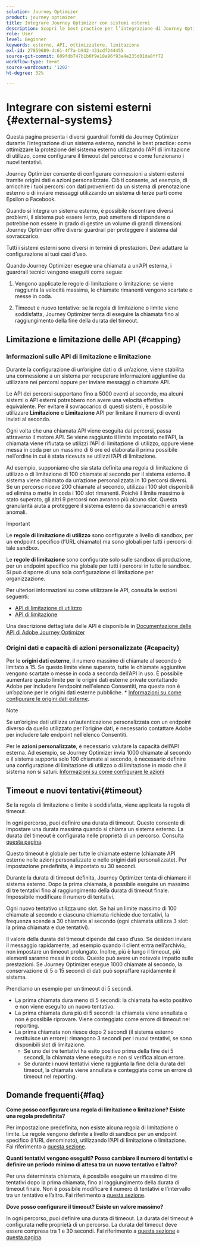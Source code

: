 ```yaml
---
solution: Journey Optimizer
product: journey optimizer
title: Integrare Journey Optimizer con sistemi esterni
description: Scopri le best practice per l’integrazione di Journey Optimizer con sistemi esterni
role: User
level: Beginner
keywords: esterno, API, ottimizzatore, limitazione
exl-id: 27859689-dc61-4f7a-b942-431cdf244455
source-git-commit: 609fdb747b1b0f9e18a96f93a4e235d01da8ff72
workflow-type: tm+mt
source-wordcount: '1202'
ht-degree: 32%

---
```


# Integrare con sistemi esterni {#external-systems}

Questa pagina presenta i diversi guardrail forniti da Journey Optimizer durante l’integrazione di un sistema esterno, nonché le best practice: come ottimizzare la protezione del sistema esterno utilizzando l’API di limitazione di utilizzo, come configurare il timeout del percorso e come funzionano i nuovi tentativi.

Journey Optimizer consente di configurare connessioni a sistemi esterni tramite origini dati e azioni personalizzate. Ciò ti consente, ad esempio, di arricchire i tuoi percorsi con dati provenienti da un sistema di prenotazione esterno o di inviare messaggi utilizzando un sistema di terze parti come Epsilon o Facebook.

Quando si integra un sistema esterno, è possibile riscontrare diversi problemi, il sistema può essere lento, può smettere di rispondere o potrebbe non essere in grado di gestire un volume di grandi dimensioni. Journey Optimizer offre diversi guardrail per proteggere il sistema dal sovraccarico.

Tutti i sistemi esterni sono diversi in termini di prestazioni. Devi adattare la configurazione ai tuoi casi d’uso.

Quando Journey Optimizer esegue una chiamata a un’API esterna, i guardrail tecnici vengono eseguiti come segue:

1. Vengono applicate le regole di limitazione o limitazione: se viene raggiunta la velocità massima, le chiamate rimanenti vengono scartate o messe in coda.

2. Timeout e nuovo tentativo: se la regola di limitazione o limite viene soddisfatta, Journey Optimizer tenta di eseguire la chiamata fino al raggiungimento della fine della durata del timeout.

## Limitazione e limitazione delle API {#capping}

### Informazioni sulle API di limitazione e limitazione

Durante la configurazione di un’origine dati o di un’azione, viene stabilita una connessione a un sistema per recuperare informazioni aggiuntive da utilizzare nei percorsi oppure per inviare messaggi o chiamate API.

Le API dei percorsi supportano fino a 5000 eventi al secondo, ma alcuni sistemi o API esterni potrebbero non avere una velocità effettiva equivalente. Per evitare il sovraccarico di questi sistemi, è possibile utilizzare **Limitazione** e **Limitazione** API per limitare il numero di eventi inviati al secondo.

Ogni volta che una chiamata API viene eseguita dai percorsi, passa attraverso il motore API. Se viene raggiunto il limite impostato nell’API, la chiamata viene rifiutata se utilizzi l’API di limitazione di utilizzo, oppure viene messa in coda per un massimo di 6 ore ed elaborata il prima possibile nell’ordine in cui è stata ricevuta se utilizzi l’API di limitazione.

Ad esempio, supponiamo che sia stata definita una regola di limitazione di utilizzo o di limitazione di 100 chiamate al secondo per il sistema esterno. Il sistema viene chiamato da un’azione personalizzata in 10 percorsi diversi. Se un percorso riceve 200 chiamate al secondo, utilizza i 100 slot disponibili ed elimina o mette in coda i 100 slot rimanenti. Poiché il limite massimo è stato superato, gli altri 9 percorsi non avranno più alcuno slot. Questa granularità aiuta a proteggere il sistema esterno da sovraccarichi e arresti anomali.

>[!IMPORTANT]
>
>Le **regole di limitazione di utilizzo** sono configurate a livello di sandbox, per un endpoint specifico (l’URL chiamato) ma sono globali per tutti i percorsi di tale sandbox.
>
>Le **regole di limitazione** sono configurate solo sulle sandbox di produzione, per un endpoint specifico ma globale per tutti i percorsi in tutte le sandbox. Si può disporre di una sola configurazione di limitazione per organizzazione.

Per ulteriori informazioni su come utilizzare le API, consulta le sezioni seguenti:

* [API di limitazione di utilizzo](capping.md)
* [API di limitazione](throttling.md)

Una descrizione dettagliata delle API è disponibile in [Documentazione delle API di Adobe Journey Optimizer](https://developer.adobe.com/journey-optimizer-apis/references/journeys/)

### Origini dati e capacità di azioni personalizzate {#capacity}

Per le **origini dati esterne**, il numero massimo di chiamate al secondo è limitato a 15. Se questo limite viene superato, tutte le chiamate aggiuntive vengono scartate o messe in coda a seconda dell’API in uso. È possibile aumentare questo limite per le origini dati esterne private contattando Adobe per includere l’endpoint nell&#39;elenco Consentiti, ma questa non è un’opzione per le origini dati esterne pubbliche. * [Informazioni su come configurare le origini dati esterne](../datasource/about-data-sources.md).

>[!NOTE]
>
>Se un’origine dati utilizza un’autenticazione personalizzata con un endpoint diverso da quello utilizzato per l’origine dati, è necessario contattare Adobe per includere tale endpoint nell’elenco Consentiti.

Per le **azioni personalizzate**, è necessario valutare la capacità dell’API esterna. Ad esempio, se Journey Optimizer invia 1000 chiamate al secondo e il sistema supporta solo 100 chiamate al secondo, è necessario definire una configurazione di limitazione di utilizzo o di limitazione in modo che il sistema non si saturi. [Informazioni su come configurare le azioni](../action/action.md)

## Timeout e nuovi tentativi{#timeout}

Se la regola di limitazione o limite è soddisfatta, viene applicata la regola di timeout.

In ogni percorso, puoi definire una durata di timeout. Questo consente di impostare una durata massima quando si chiama un sistema esterno. La durata del timeout è configurata nelle proprietà di un percorso. Consulta [questa pagina](../building-journeys/journey-gs.md#timeout_and_error).

Questo timeout è globale per tutte le chiamate esterne (chiamate API esterne nelle azioni personalizzate e nelle origini dati personalizzate). Per impostazione predefinita, è impostato su 30 secondi.

Durante la durata di timeout definita, Journey Optimizer tenta di chiamare il sistema esterno. Dopo la prima chiamata, è possibile eseguire un massimo di tre tentativi fino al raggiungimento della durata di timeout finale. Impossibile modificare il numero di tentativi.

Ogni nuovo tentativo utilizza uno slot. Se hai un limite massimo di 100 chiamate al secondo e ciascuna chiamata richiede due tentativi, la frequenza scende a 30 chiamate al secondo (ogni chiamata utilizza 3 slot: la prima chiamata e due tentativi).

Il valore della durata del timeout dipende dal caso d’uso. Se desideri inviare il messaggio rapidamente, ad esempio quando il client entra nell’archivio, non impostare un timeout prolungato. Inoltre, più è lungo il timeout, più elementi saranno messi in coda. Questo può avere un notevole impatto sulle prestazioni. Se Journey Optimizer esegue 1000 chiamate al secondo, la conservazione di 5 o 15 secondi di dati può sopraffare rapidamente il sistema.

Prendiamo un esempio per un timeout di 5 secondi.

* La prima chiamata dura meno di 5 secondi: la chiamata ha esito positivo e non viene eseguito un nuovo tentativo.
* La prima chiamata dura più di 5 secondi: la chiamata viene annullata e non è possibile riprovare. Viene conteggiato come errore di timeout nel reporting.
* La prima chiamata non riesce dopo 2 secondi (il sistema esterno restituisce un errore): rimangono 3 secondi per i nuovi tentativi, se sono disponibili slot di limitazione.
   * Se uno dei tre tentativi ha esito positivo prima della fine dei 5 secondi, la chiamata viene eseguita e non si verifica alcun errore.
   * Se durante i nuovi tentativi viene raggiunta la fine della durata del timeout, la chiamata viene annullata e conteggiata come un errore di timeout nel reporting.

## Domande frequenti{#faq}

**Come posso configurare una regola di limitazione o limitazione? Esiste una regola predefinita?**

Per impostazione predefinita, non esiste alcuna regola di limitazione o limite. Le regole vengono definite a livello di sandbox per un endpoint specifico (l’URL denominato), utilizzando l’API di limitazione o limitazione. Fai riferimento a [questa sezione](../configuration/external-systems.md#capping).

**Quanti tentativi vengono eseguiti? Posso cambiare il numero di tentativi o definire un periodo minimo di attesa tra un nuovo tentativo e l’altro?**

Per una determinata chiamata, è possibile eseguire un massimo di tre tentativi dopo la prima chiamata, fino al raggiungimento della durata di timeout finale. Non è possibile modificare il numero di tentativi e l’intervallo tra un tentativo e l’altro. Fai riferimento a [questa sezione](../configuration/external-systems.md#timeout).

**Dove posso configurare il timeout? Esiste un valore massimo?**

In ogni percorso, puoi definire una durata di timeout. La durata del timeout è configurata nelle proprietà di un percorso. La durata del timeout deve essere compresa tra 1 e 30 secondi. Fai riferimento a [questa sezione](../configuration/external-systems.md#timeout) e [questa pagina](../building-journeys/journey-gs.md#timeout_and_error).